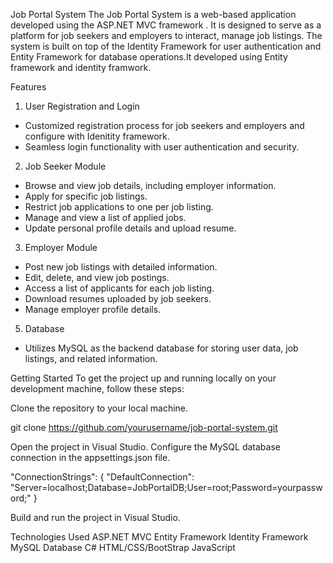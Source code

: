 Job Portal System
The Job Portal System is a web-based application developed using the ASP.NET MVC framework . It is designed to serve as a platform for job seekers and employers to interact, 
manage job listings. The system is built on top of the Identity Framework for user authentication and Entity Framework for database operations.It developed using Entity framework and identity framwork.

Features
1. User Registration and Login
  - Customized registration process for job seekers and employers and configure with Idenitity framework.
  - Seamless login functionality with user authentication and security.

2. Job Seeker Module
 - Browse and view job details, including employer information.
 - Apply for specific job listings.
 - Restrict job applications to one per job listing.
 - Manage and view a list of applied jobs.
 - Update personal profile details and upload resume.
   
3. Employer Module
 - Post new job listings with detailed information.
 - Edit, delete, and view job postings.
 - Access a list of applicants for each job listing.
 - Download resumes uploaded by job seekers.
 - Manage employer profile details.
   
5. Database
 - Utilizes MySQL as the backend database for storing user data, job listings, and related information.
   
Getting Started
To get the project up and running locally on your development machine, follow these steps:

Clone the repository to your local machine.

git clone https://github.com/yourusername/job-portal-system.git

Open the project in Visual Studio.
Configure the MySQL database connection in the appsettings.json file.

"ConnectionStrings": {
    "DefaultConnection": "Server=localhost;Database=JobPortalDB;User=root;Password=yourpassword;"
}

Build and run the project in Visual Studio.


Technologies Used
ASP.NET MVC
Entity Framework
Identity Framework
MySQL Database
C#
HTML/CSS/BootStrap
JavaScript

